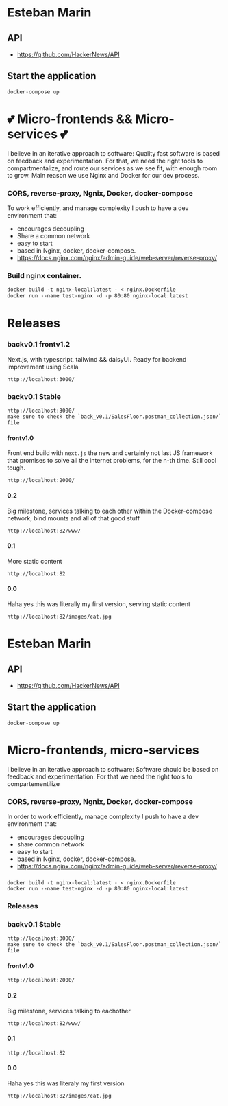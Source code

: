 # Esteban Marin
## API
- https://github.com/HackerNews/API
## Start the application
```shell
docker-compose up
```
# 💕 Micro-frontends && Micro-services 💕
I believe in an iterative approach to software: Quality fast software is based on feedback and experimentation. 
For that, we need the right tools to compartmentalize, and route our services as we see fit, with enough room to grow. Main reason we use Nginx and Docker for our dev process. 
### CORS, reverse-proxy, Ngnix, Docker, docker-compose
To work efficiently, and manage complexity I push to have a dev environment that:
- encourages decoupling
- Share a common network
- easy to start
- based in Nginx, docker, docker-compose. 
- https://docs.nginx.com/nginx/admin-guide/web-server/reverse-proxy/
### Build nginx container. 
```shell
docker build -t nginx-local:latest - < nginx.Dockerfile 
docker run --name test-nginx -d -p 80:80 nginx-local:latest                                                        
```
# Releases 
### backv0.1 frontv1.2
Next.js, with typescript, tailwind && daisyUI. 
Ready for backend improvement using Scala
```
http://localhost:3000/
```
### backv0.1 Stable
```
http://localhost:3000/
make sure to check the `back_v0.1/SalesFloor.postman_collection.json/` file
```
#### frontv1.0
Front end build with `next.js` the new and certainly not last JS framework that promises to solve all the internet problems, for the n-th time. Still cool tough. 
```
http://localhost:2000/
```
#### 0.2
Big milestone, services talking to each other within the Docker-compose network, bind mounts and all of that good stuff
```
http://localhost:82/www/
```
#### 0.1
More static content
```
http://localhost:82
```
#### 0.0
Haha yes this was literally my first version, serving static content
```
http://localhost:82/images/cat.jpg
```
# Esteban Marin
## API
- https://github.com/HackerNews/API
## Start the application
```shell
docker-compose up
```
# Micro-frontends, micro-services
I believe in an iterative approach to software: Software should be based on feedback and experimentation. 
For that we need the right tools to compartementilize 
### CORS, reverse-proxy, Ngnix, Docker, docker-compose
In order to work efficiently, manage complexity I push to have a dev environment that:
- encourages decoupling
- share common network
- easy to start
- based in Nginx, docker, docker-compose. 
- https://docs.nginx.com/nginx/admin-guide/web-server/reverse-proxy/
###
```shell
docker build -t nginx-local:latest - < nginx.Dockerfile 
docker run --name test-nginx -d -p 80:80 nginx-local:latest                                                        
```
### Releases 
### backv0.1 Stable
```
http://localhost:3000/
make sure to check the `back_v0.1/SalesFloor.postman_collection.json/` file
```
#### frontv1.0
```
http://localhost:2000/
```
#### 0.2
Big milestone, services talking to eachother
```
http://localhost:82/www/
```
#### 0.1
```
http://localhost:82
```
#### 0.0
Haha yes this was literaly my first version
```
http://localhost:82/images/cat.jpg
```
